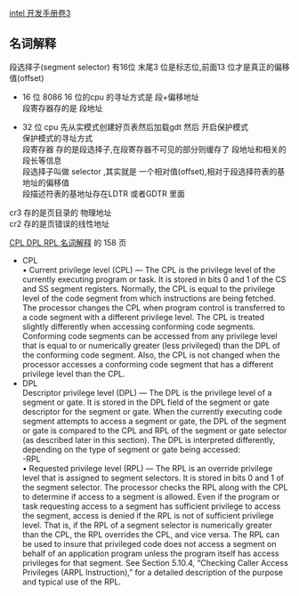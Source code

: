 [intel 开发手册卷3](https://software.intel.com/sites/default/files/managed/a4/60/325384-sdm-vol-3abcd.pdf)   

## 名词解释   
段选择子(segment selector) 有16位 末尾3 位是标志位,前面13 位才是真正的偏移值(offset)  

- 16 位 8086 
16 位的cpu 的寻址方式是 段+偏移地址  
段寄存器存的是 段地址   

- 32 位  cpu 
先从实模式创建好页表然后加载gdt 然后 开启保护模式   
保护模式的寻址方式   
段寄存器 存的是段选择子,在段寄存器不可见的部分则缓存了 段地址和相关的段长等信息     
段选择子叫做 selector ,其实就是 一个相对值(offset),相对于段选择符表的基地址的偏移值  
段描述符表的基地址存在LDTR 或者GDTR 里面  

cr3 存的是页目录的 物理地址  
cr2 存的是页错误的线性地址  

[CPL DPL RPL 名词解释](https://software.intel.com/sites/default/files/managed/a4/60/325384-sdm-vol-3abcd.pdf) 的 158 页  

- CPL  
• Current privilege level (CPL) — The CPL is the privilege level of the currently executing program or task. It
is stored in bits 0 and 1 of the CS and SS segment registers. Normally, the CPL is equal to the privilege level of
the code segment from which instructions are being fetched. The processor changes the CPL when program
control is transferred to a code segment with a different privilege level. The CPL is treated slightly differently
when accessing conforming code segments. Conforming code segments can be accessed from any privilege
level that is equal to or numerically greater (less privileged) than the DPL of the conforming code segment.
Also, the CPL is not changed when the processor accesses a conforming code segment that has a different
privilege level than the CPL.
- DPL  
Descriptor privilege level (DPL) — The DPL is the privilege level of a segment or gate. It is stored in the DPL
field of the segment or gate descriptor for the segment or gate. When the currently executing code segment
attempts to access a segment or gate, the DPL of the segment or gate is compared to the CPL and RPL of the
segment or gate selector (as described later in this section). The DPL is interpreted differently, depending on
the type of segment or gate being accessed:  
-RPL  
• Requested privilege level (RPL) — The RPL is an override privilege level that is assigned to segment
selectors. It is stored in bits 0 and 1 of the segment selector. The processor checks the RPL along with the CPL
to determine if access to a segment is allowed. Even if the program or task requesting access to a segment has
sufficient privilege to access the segment, access is denied if the RPL is not of sufficient privilege level. That is,
if the RPL of a segment selector is numerically greater than the CPL, the RPL overrides the CPL, and vice versa.
The RPL can be used to insure that privileged code does not access a segment on behalf of an application
program unless the program itself has access privileges for that segment. See Section 5.10.4, “Checking Caller
Access Privileges (ARPL Instruction),” for a detailed description of the purpose and typical use of the RPL.


